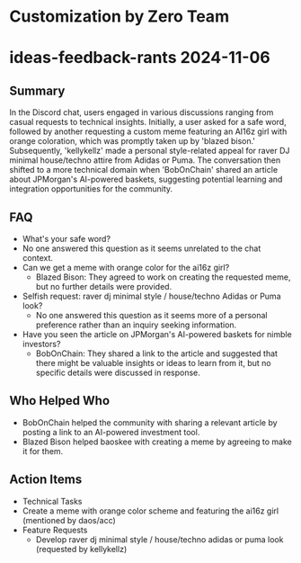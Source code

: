 # Customization by Zero Team

# ideas-feedback-rants 2024-11-06

## Summary
 In the Discord chat, users engaged in various discussions ranging from casual requests to technical insights. Initially, a user asked for a safe word, followed by another requesting a custom meme featuring an AI16z girl with orange coloration, which was promptly taken up by 'blazed bison.' Subsequently, 'kellykellz' made a personal style-related appeal for raver DJ minimal house/techno attire from Adidas or Puma. The conversation then shifted to a more technical domain when 'BobOnChain' shared an article about JPMorgan's AI-powered baskets, suggesting potential learning and integration opportunities for the community.

## FAQ
 - What's your safe word?
  - No one answered this question as it seems unrelated to the chat context.
- Can we get a meme with orange color for the ai16z girl?
  - Blazed Bison: They agreed to work on creating the requested meme, but no further details were provided.
- Selfish request: raver dj minimal style / house/techno Adidas or Puma look?
  - No one answered this question as it seems more of a personal preference rather than an inquiry seeking information.
- Have you seen the article on JPMorgan's AI-powered baskets for nimble investors?
  - BobOnChain: They shared a link to the article and suggested that there might be valuable insights or ideas to learn from it, but no specific details were discussed in response.

## Who Helped Who
 - BobOnChain helped the community with sharing a relevant article by posting a link to an AI-powered investment tool.
- Blazed Bison helped baoskee with creating a meme by agreeing to make it for them.

## Action Items
 - Technical Tasks
  - Create a meme with orange color scheme and featuring the ai16z girl (mentioned by daos/acc)
- Feature Requests
  - Develop raver dj minimal style / house/techno adidas or puma look (requested by kellykellz)

